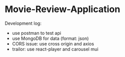 # Movie-Review-Application
Development log:
- use postman to test api
- use MongoDB for data (format: json)
- CORS issue: use cross origin and axios
- trailor: use react-player and carousel mui
